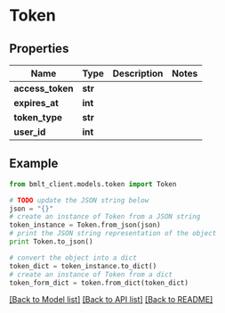 # Token


## Properties
Name | Type | Description | Notes
------------ | ------------- | ------------- | -------------
**access_token** | **str** |  | 
**expires_at** | **int** |  | 
**token_type** | **str** |  | 
**user_id** | **int** |  | 

## Example

```python
from bmlt_client.models.token import Token

# TODO update the JSON string below
json = "{}"
# create an instance of Token from a JSON string
token_instance = Token.from_json(json)
# print the JSON string representation of the object
print Token.to_json()

# convert the object into a dict
token_dict = token_instance.to_dict()
# create an instance of Token from a dict
token_form_dict = token.from_dict(token_dict)
```
[[Back to Model list]](../README.md#documentation-for-models) [[Back to API list]](../README.md#documentation-for-api-endpoints) [[Back to README]](../README.md)


